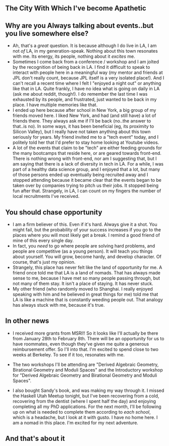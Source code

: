 ## The City With Which I've become Apathetic

## Why are you Always talking about events..but you live somewhere else?

- Ah, that's a *great* question. It is because although I do live in LA, I am not *of* LA, 
  in my generation-speak. Nothing about this town resonates with me. Its energy, its people,
  nothing about it *excites* me. 
- Sometimes I come back from a conference / workshop and I am jolted by the recognition of
  being back in LA. I find it difficult to speak to interact with people here in a meaningful
  way (my mentor and friends at JPL don't really count, because JPL itself is a very isolated
  place!). And I can't recall a recent time where I felt I "enjoyed a night out" or anything
  like that in LA. Quite frankly, I have no idea what is going on daily in LA (ask me about reddit, though!).
  I do remember the last time I was exhausted by its people, and frustrated,
  just wanted to be back in my place. I have multiple memories like that.
- I ended up here because after school in New York, a big group of my friends moved here. 
  I liked New York, and had (and still have) a lot of friends there. They always ask me if I'll
  be back (no..the answer to that..is no). In
  some ways, it has been beneficial (eg, its proximity to Silicon Valley), but I really have
  not taken anything about this town seriously for years. My friend invited me to a "tech
  event" today, and I politely told her that I'd prefer to stay home looking at Youtube videos.
- A lot of the events that claim to be "tech" are either feeding grounds for the many bootcamps
  that reside here, or are geared towards front-end. There is nothing wrong with front-end,
  nor am I suggesting that, but I am saying that there is a lack of diversity in tech in LA.
  For a while, I was part of a healthy data
  science group, and I enjoyed that a lot, but many of those persons ended up eventually being
  recruited away and I stopped attending because it became clear that the events began to be taken over by companies trying to pitch us their jobs. It stopped being fun after that. Strangely, in LA, I can count
  on my fingers the number of local recruitments I've received. 
  
## You should chase opportunity

- I am a firm believer of this. Even if it's hard. Always give it a shot. You might fail, but the probability of
  your success increases if you go to the places where you will most likely get a break.
  I remind a good friend of mine of this every single day. 
- In fact, you *need* to go where people are solving hard problems, and people are competitive (as a young person). It will teach
  you things about yourself. You will grow, become hardy, and develop character. Of course, that's just my opinion.
- Strangely, this place has never felt like the land of opportunity for me. A friend once told
  me that LA is a land of nomads. That has always made sense to me, because I have met so 
  many people passing through, but not many of them stay. It isn't a place of staying. It has never stuck.
- My other friend (who randomly moved to Shanghai. I really enjoyed speaking with him and he believed in great things
  for me) told me that LA is like a machine that is constantly weeding people out. That analogy has always stuck with
  me, because it's true.
  
## In other news

- I received more grants from MSRI!! So it looks like I'll actually be there from January 28th to
  February 8th. There will be an opportunity for us to have roommates, even though they've given
  me quite a generous reimbursement offer. So I'll into that. I'm excited to spend close to two
  weeks at Berkeley. To see if it too, resonates with me. 
  
- The two workshops I'll be attending are "Derived Algebraic Geometry, Birational Geometry
  and Moduli Spaces" and the Introductory workshop for "Derived Algebraic Geometry and Birational
  Geometry and Moduli Spaces".
  
- I also bought Sandy's book, and was making my way through it. I missed the Haskell Utah Meetup
  tonight, but I've been recovering from a cold, recovering from the dentist (where I spent half
  the day) and enjoying completing all my PhD applications. For the next month, I'll be following
  up on what is needed to complete them according to *each school*, which is a headache, but
  I look at it with gusto. I have no home here. I am a nomad in this place. I'm excited for my next
  adventure. 
  
## And that's about it
